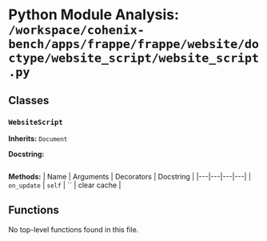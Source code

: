 # Python Module Analysis: `/workspace/cohenix-bench/apps/frappe/frappe/website/doctype/website_script/website_script.py`

## Classes

### `WebsiteScript`
**Inherits:** `Document`


**Docstring:**
```

```

**Methods:**
| Name | Arguments | Decorators | Docstring |
|---|---|---|---|
| `on_update` | `self` | `` | clear cache |





## Functions

No top-level functions found in this file.
